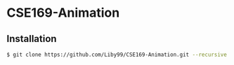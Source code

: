 # CSE169-Animation

## Installation

``` bash
$ git clone https://github.com/Liby99/CSE169-Animation.git --recursive
```
